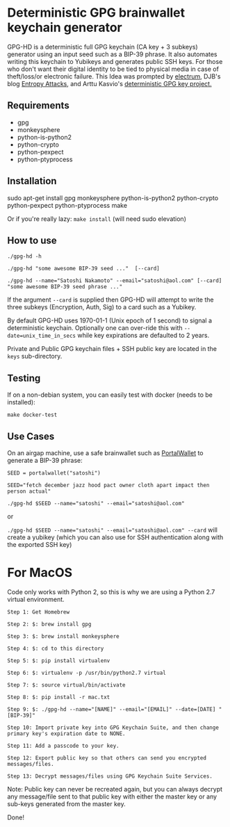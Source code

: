 Deterministic GPG brainwallet keychain generator
=============================

GPG-HD is a deterministic full GPG keychain (CA key + 3 subkeys) generator using an input seed such as a BIP-39 phrase.  It also automates writing this keychain to Yubikeys and generates public SSH keys.  For those who don't want their digital identity to be tied to physical media in case of theft/loss/or electronic failure.  This Idea was prompted by [electrum](https://electrum.org/), DJB's blog [Entropy Attacks](http://blog.cr.yp.to/20140205-entropy.html), and Arttu Kasvio's [ deterministic GPG key project.](https://github.com/arttukasvio/deterministic)



Requirements
------------

* gpg
* monkeysphere 
* python-is-python2
* python-crypto
* python-pexpect
* python-ptyprocess 



Installation
------------

sudo apt-get install gpg monkeysphere python-is-python2  python-crypto python-pexpect python-ptyprocess make


Or if you're really lazy: 
`make install`  (will need sudo elevation)

How to use
----------

`./gpg-hd -h`

`./gpg-hd "some awesome BIP-39 seed ..."  [--card]`

`./gpg-hd --name="Satoshi Nakamoto" --email="satoshi@aol.com" [--card] "some awesome BIP-39 seed phrase ..."`

If the argument `--card` is supplied then GPG-HD will attempt to write the three subkeys (Encryption, Auth, Sig) to a card such as a Yubikey. 

By default GPG-HD uses 1970-01-1 (Unix epoch of 1 second) to signal a deterministic keychain.  Optionally one can over-ride this with `--date=unix_time_in_secs`
 while key expirations are defaulted to 2 years.

Private and Public GPG keychain files + SSH public key are located in the `keys` sub-directory.


Testing
----------

If on a non-debian system, you can easily test with docker (needs to be installed):

`make docker-test`


Use Cases
----------

On an airgap machine, use a safe brainwallet such as [PortalWallet](https://github.com/Logicwax/PortalWallet) to generate a BIP-39 phrase:

`SEED = portalwallet("satoshi")`

 `SEED="fetch december jazz hood pact owner cloth apart impact then person actual"`

 `./gpg-hd $SEED --name="satoshi" --email="satoshi@aol.com"`

 or 

 `./gpg-hd $SEED --name="satoshi" --email="satoshi@aol.com" --card` will create a yubikey (which you can also use for SSH authentication along with the exported SSH key)











For MacOS
=========

Code only works with Python 2, so this is why we are using a Python 2.7 virtual environment.

`Step 1: Get Homebrew`
 
`Step 2: $: brew install gpg`
 
`Step 3: $: brew install monkeysphere`
 
`Step 4: $: cd to this directory`
 
`Step 5: $: pip install virtualenv`
 
`Step 6: $: virtualenv -p /usr/bin/python2.7 virtual`
 
`Step 7: $: source virtual/bin/activate`
 
`Step 8: $: pip install -r mac.txt`
 
`Step 9: $: ./gpg-hd --name="[NAME]" --email="[EMAIL]" --date=[DATE] "[BIP-39]"`


`Step 10: Import private key into GPG Keychain Suite, and then change primary key's expiration date to NONE.`
 
`Step 11: Add a passcode to your key.`
 
`Step 12: Export public key so that others can send you encrypted messages/files.`
 
`Step 13: Decrypt messages/files using GPG Keychain Suite Services.`


   Note: Public key can never be recreated again, but you can always decrypt any message/file sent to that public key with either the master key or any sub-keys generated from the master key.

   Done!








































